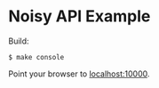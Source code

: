 Noisy API Example
=================

Build:

    $ make console

Point your browser to [localhost:10000](http://localhost:10000/).
